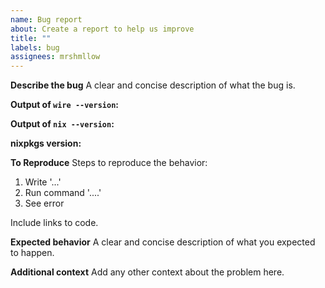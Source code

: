 ```yaml
---
name: Bug report
about: Create a report to help us improve
title: ""
labels: bug
assignees: mrshmllow
---
```


**Describe the bug**
A clear and concise description of what the bug is.

**Output of `wire --version`:**

**Output of `nix --version`:**

**nixpkgs version:**

**To Reproduce**
Steps to reproduce the behavior:

1. Write '...'
2. Run command '....'
3. See error

Include links to code.

**Expected behavior**
A clear and concise description of what you expected to happen.

**Additional context**
Add any other context about the problem here.
